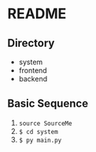 # README

## Directory
- system
- frontend
- backend

## Basic Sequence
1. `source SourceMe`
2. `$ cd system`
3. `$ py main.py`

